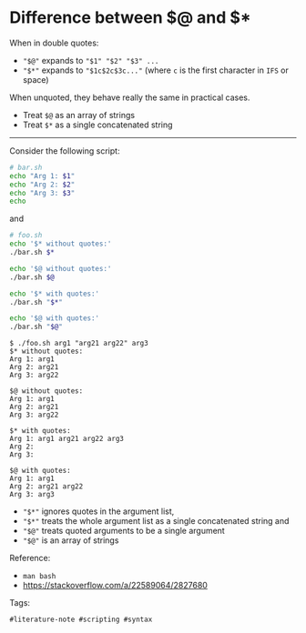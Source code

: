 # Difference between \$@ and \$*

When in double quotes:
* `"$@"` expands to `"$1" "$2" "$3" ...`
* `"$*"` expands to `"$1c$2c$3c..."` (where `c` is the first character
  in `IFS` or space)

When unquoted, they behave really the same in practical cases.
* Treat `$@` as an array of strings
* Treat `$*` as a single concatenated string

---

Consider the following script:

```bash
# bar.sh
echo "Arg 1: $1"
echo "Arg 2: $2"
echo "Arg 3: $3"
echo
```

and

```bash
# foo.sh
echo '$* without quotes:'
./bar.sh $*

echo '$@ without quotes:'
./bar.sh $@

echo '$* with quotes:'
./bar.sh "$*"

echo '$@ with quotes:'
./bar.sh "$@"
```

```
$ ./foo.sh arg1 "arg21 arg22" arg3
$* without quotes:            
Arg 1: arg1
Arg 2: arg21
Arg 3: arg22

$@ without quotes:
Arg 1: arg1
Arg 2: arg21
Arg 3: arg22

$* with quotes:
Arg 1: arg1 arg21 arg22 arg3
Arg 2:
Arg 3:

$@ with quotes:
Arg 1: arg1
Arg 2: arg21 arg22
Arg 3: arg3
```

* `"$*"` ignores quotes in the argument list,
* `"$*"` treats the whole argument list as a single concatenated string
and
* `"$@"` treats quoted arguments to be a single argument
* `"$@"` is an array of strings

Reference:

* `man bash`
* <https://stackoverflow.com/a/22589064/2827680>

Tags:

    #literature-note #scripting #syntax
